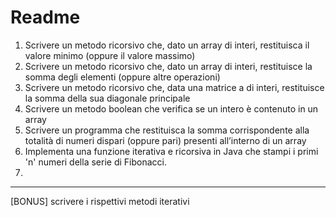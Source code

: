 # Readme

1) Scrivere un metodo ricorsivo che, dato un array di interi, restituisca il valore minimo (oppure il valore massimo)
2) Scrivere un metodo ricorsivo che, dato un array di interi, restituisce la somma degli elementi (oppure altre operazioni)
3) Scrivere un metodo ricorsivo che, data una matrice a di interi, restituisce la somma della sua diagonale principale
4) Scrivere un metodo boolean che verifica se un intero è contenuto in un array
5) Scrivere un programma che restituisca la somma corrispondente alla totalità di numeri dispari (oppure pari) 
presenti all’interno di un array
6) Implementa una funzione iterativa e ricorsiva in Java che stampi i primi 'n' numeri della serie di Fibonacci.
7) 
--------------------------------------------------------------------------------------------------------------------------------------
[BONUS] scrivere i rispettivi metodi iterativi

